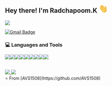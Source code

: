 
<h2> Hey there! I'm Radchapoom.K <img src="https://raw.githubusercontent.com/ABSphreak/ABSphreak/master/gifs/Hi.gif" width="30px"> </h2>
<img align='center' src='https://user-images.githubusercontent.com/5713670/87202985-820dcb80-c2b6-11ea-9f56-7ec461c497c3.gif' width='200"'>

[![Gmail Badge](https://img.shields.io/badge/-radchapoom@gmail.com-c14438?style=flat-square&logo=Gmail&logoColor=white&link=mailto:mailharshkhatri@gmail.com)](mailto:radchapoom@gmail.com)

<div>
  <h3> 💻 Languages and Tools </h3>
  <p>
   <img src="https://media.giphy.com/media/3rCcV6sC1o2GY/giphy.gif" width="50"><img src="https://media3.giphy.com/media/ln7z2eWriiQAllfVcn/200w.webp" width="50"><img src="https://i.giphy.com/media/LMt9638dO8dftAjtco/200.webp"   width="50"><img src="https://i.giphy.com/media/eNAsjO55tPbgaor7ma/200w.webp" width="50"><img src="https://i.giphy.com/media/IdyAQJVN2kVPNUrojM/200.webp" width="50"><img src="https://media3.giphy.com/media/kdFc8fubgS31b8DsVu/giphy.webp" width="50"><img src="https://media.giphy.com/media/SU2ic3wTfuC6JhD1lA/giphy.gif" width="50"><img src="https://media.giphy.com/media/kH1DBkPNyZPOk0BxrM/giphy.gif" width="100"><img src="https://media.giphy.com/media/SsCYf6DRFJrOpP0IoM/giphy.gif" width="70">
  <p>
</div> 
<br/>

<a href="https://github.com/AVS1508">
  <img height="180em" src="https://github-readme-stats.vercel.app/api?username=Radchapoom1009&theme=buefy&show_icons=true" />
  <img height="180em" src="https://github-readme-stats.vercel.app/api/top-langs/?username=Radchapoom1009&theme=buefy&layout=compact" />
</a>
<br/>
⭐️ From [AVS1508](https://github.com/AVS1508)
